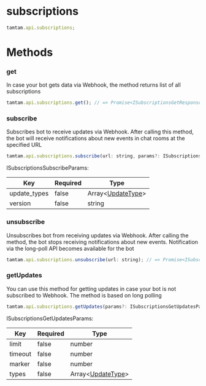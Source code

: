 # subscriptions

```js
tamtam.api.subscriptions;
```

# Methods

### get

In case your bot gets data via Webhook, the method returns list
of all subscriptions

```js
tamtam.api.subscriptions.get(); // => Promise<ISubscriptionsGetResponse>
```

### subscribe

Subscribes bot to receive updates via Webhook.
After calling this method, the bot will receive notifications about
new events in chat rooms at the specified URL

```js
tamtam.api.subscriptions.subscribe(url: string, params?: ISubscriptionsSubscribeParams); // => Promise<ISubscriptionsSubscribeResponse>
```

ISubscriptionsSubscribeParams:

| Key          | Required | Type                                            |
| ------------ | -------- | ----------------------------------------------- |
| update_types | false    | Array\<[UpdateType](interfaces.md/#UpdateType)> |
| version      | false    | string                                          |

### unsubscribe

Unsubscribes bot from receiving updates via Webhook.
After calling the method, the bot stops receiving notifications about
new events. Notification via the long-poll API becomes available for
the bot

```js
tamtam.api.subscriptions.unsubscribe(url: string); // => Promise<ISubscriptionsUnsubscribeResponse>
```

### getUpdates

You can use this method for getting updates in case your bot
is not subscribed to Webhook. The method is based on long polling

```js
tamtam.api.subscriptions.getUpdates(params?: ISubscriptionsGetUpdatesParams); // => Promise<ISubscriptionsGetUpdatesResponse>
```

ISubscriptionsGetUpdatesParams:

| Key     | Required | Type                                            |
| ------- | -------- | ----------------------------------------------- |
| limit   | false    | number                                          |
| timeout | false    | number                                          |
| marker  | false    | number                                          |
| types   | false    | Array\<[UpdateType](interfaces.md/#UpdateType)> |
